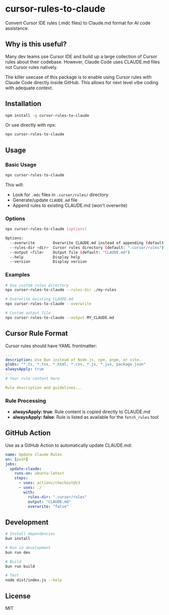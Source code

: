 # cursor-rules-to-claude

Convert Cursor IDE rules (.mdc files) to Claude.md format for AI code assistance.

## Why is this useful?

Many dev teams use Cursor IDE and build up a large collection of Cursor rules about their codebase. However, Claude Code uses CLAUDE.md files not Cursor rules natively.

The killer usecase of this package is to enable using Cursor rules with Claude Code directly inside GitHub. This allows for next level vibe coding with adequate context.

## Installation

```bash
npm install -g cursor-rules-to-claude
```

Or use directly with npx:

```bash
npx cursor-rules-to-claude
```

## Usage

### Basic Usage

```bash
npx cursor-rules-to-claude
```

This will:

- Look for `.mdc` files in `.cursor/rules/` directory
- Generate/update `CLAUDE.md` file
- Append rules to existing CLAUDE.md (won't overwrite)

### Options

```bash
npx cursor-rules-to-claude [options]

Options:
  --overwrite        Overwrite CLAUDE.md instead of appending (default: false)
  --rules-dir <dir>  Cursor rules directory (default: ".cursor/rules")
  --output <file>    Output file (default: "CLAUDE.md")
  --help             Display help
  --version          Display version
```

### Examples

```bash
# Use custom rules directory
npx cursor-rules-to-claude --rules-dir ./my-rules

# Overwrite existing CLAUDE.md
npx cursor-rules-to-claude --overwrite

# Custom output file
npx cursor-rules-to-claude --output MY_CLAUDE.md
```

## Cursor Rule Format

Cursor rules should have YAML frontmatter:

```yaml
---
description: Use Bun instead of Node.js, npm, pnpm, or vite.
globs: "*.ts, *.tsx, *.html, *.css, *.js, *.jsx, package.json"
alwaysApply: true
---
# Your rule content here

Rule description and guidelines...
```

### Rule Processing

- **alwaysApply: true**: Rule content is copied directly to CLAUDE.md
- **alwaysApply: false**: Rule is listed as available for the `fetch_rules` tool

## GitHub Action

Use as a GitHub Action to automatically update CLAUDE.md:

```yaml
name: Update Claude Rules
on: [push]
jobs:
  update-claude:
    runs-on: ubuntu-latest
    steps:
      - uses: actions/checkout@v3
      - uses: ./
        with:
          rules-dir: ".cursor/rules"
          output: "CLAUDE.md"
          overwrite: "false"
```

## Development

```bash
# Install dependencies
bun install

# Run in development
bun run dev

# Build
bun run build

# Test
node dist/index.js --help
```

## License

MIT

